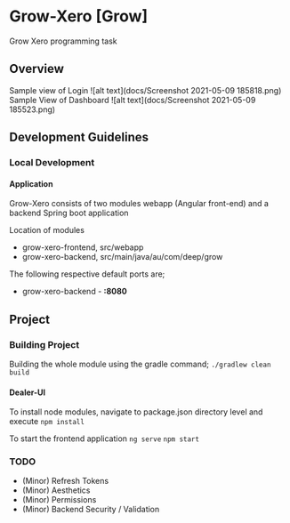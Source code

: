 # Grow-Xero [Grow]
Grow Xero programming task
## Overview
Sample view of Login
![alt text](docs/Screenshot 2021-05-09 185818.png)
Sample View of Dashboard
![alt text](docs/Screenshot 2021-05-09 185523.png)


## Development Guidelines
### Local Development
#### Application
Grow-Xero consists of two modules webapp (Angular front-end) and a backend Spring boot application

Location of modules
- grow-xero-frontend, src/webapp
- grow-xero-backend, src/main/java/au/com/deep/grow

The following respective default ports are;
- grow-xero-backend - **:8080**


## Project
### Building Project
Building the whole module using the gradle command;
`./gradlew clean build`

#### Dealer-UI
To install node modules, navigate to package.json directory level and execute
`npm install`

To start the frontend application
`ng serve`
`npm start`


### TODO
- (Minor) Refresh Tokens
- (Minor) Aesthetics
- (Minor) Permissions
- (Minor) Backend Security / Validation
